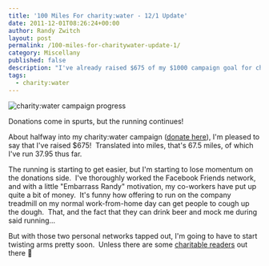 ```yaml
---
title: '100 Miles For charity:water - 12/1 Update'
date: 2011-12-01T08:26:24+00:00
author: Randy Zwitch
layout: post
permalink: /100-miles-for-charitywater-update-1/
category: Miscellany
published: false
description: "I've already raised $675 of my $1000 campaign goal for charity:water. The running continues, but the donations have stagnated..."
tags:
  - charity:water
---
```

![charity:water campaign progress](/wp-content/uploads/2011/12/100milesfor-charitywater.png)

<p class="wp-caption-text">
Donations come in spurts, but the running continues!
</p>

About halfway into my charity:water campaign (<a title="100 miles for charity:water" href="http://mycharitywater.org/100milesforcharitywater" target="_blank">donate here</a>), I'm pleased to say that I've raised $675!  Translated into miles, that's 67.5 miles, of which I've run 37.95 thus far.

The running is starting to get easier, but I'm starting to lose momentum on the donations side.  I've thoroughly worked the Facebook Friends network, and with a little "Embarrass Randy" motivation, my co-workers have put up quite a bit of money.  It's funny how offering to run on the company treadmill on my normal work-from-home day can get people to cough up the dough.  That, and the fact that they can drink beer and mock me during said running...

But with those two personal networks tapped out, I'm going to have to start twisting arms pretty soon.  Unless there are some [charitable readers](http://mycharitywater.org/100milesforcharitywater "100 miles for charity:water") out there 🙂
